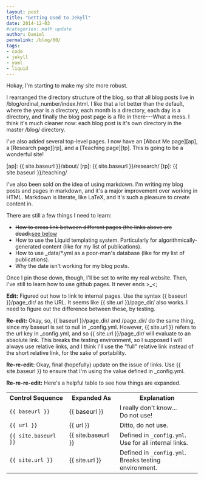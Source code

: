 ```yaml
---
layout: post
title: "Getting Used to Jekyll"
date: 2014-12-03
#categories: math update
author: Daniel
permalink: /blog/00/
tags:
- code
- jekyll
- yaml
- liquid
---
```


Hokay, I'm starting to make my site more robust.

<!--break-->

I rearranged the directory structure of the blog, so that all blog posts
live in /blog/ordinal_number/index.html. I like that a lot better than
the default, where the year is a directory, each month is a directory,
each day is a directory, and finally the blog post page is a file in
there---What a mess. I think it's much cleaner now: each blog post is
it's own directory in the master /blog/ directory.

I've also added several top-level pages. I now have an [About Me page][ap],
a [Research page][rp], and a [Teaching page][tp]. This is going to be a
wonderful site!

  [ap]: {{ site.baseurl }}/about/
  [rp]: {{ site.baseurl }}/research/
  [tp]: {{ site.baseurl }}/teaching/

I've also been sold on the idea of using markdown. I'm writing my blog
posts and pages in markdown, and it's a major improvement over working
in HTML. Markdown is literate, like LaTeX, and it's such a pleasure to
create content in.

There are still a few things I need to learn:

* <strike>How to cross link between different pages (the links above are
  dead).</strike>[see below](#links)
* How to use the Liquid templating system. Particularly for
  algorithmically-generated content (like for my list of publications).
* How to use _data/*.yml as a poor-man's database (like for my list of
  publications).
* Why the date isn't working for my blog posts.

Once I pin those down, though, I'll be set to write my real website.
Then, I've still to learn how to use github pages. It never ends >_<;

<strong id="links">Edit:</strong> Figured out how to link to internal
pages. Use the syntax \{\{ baseurl \}\}/page_dir/ as the URL. It seems
like \{\{ site.url \}\}/page_dir/ also works. I need to figure out the
difference between these, by testing.

**Re-edit:** Okay, so, \{\{ baseurl \}\}/page_dir/ and /page_dir/ do the
same thing, since my baseurl is set to null in _config.yml. However,
\{\{ site.url \}\} refers to the url key in _config.yml, and so
\{\{ site.url \}\}/page_dir/ will evaluate to an absolute link. This
breaks the testing environment, so I supposed I will always use relative
links, and I think I'll use the "full" relative link instead of the
short relative link, for the sake of portability.

**Re-re-edit:** Okay, final (hopefully) update on the issue of links.
Use \{\{ site.baseurl \}\} to ensure that I'm using the value defined in
_config.yml.

**Re-re-re-edit:** Here's a helpful table to see how things are expanded.

<table>
  <tr>
    <th>Control Sequence</th>
    <th>Expanded As</th>
    <th>Explanation</th>
  </tr>
  <tr>
    <td><code>&#123;&#123; baseurl &#125;&#125;</code></td>
    <td>{{ baseurl }}</td>
    <td>I really don't know...<br />Do not use!</td>
  </tr>
  <tr>
    <td><code>&#123;&#123; url &#125;&#125;</code></td>
    <td>{{ url }}</td>
    <td>Ditto, do not use.</td>
  </tr>
  <tr>
    <td><code>&#123;&#123; site.baseurl &#125;&#125;</code></td>
    <td>{{ site.baseurl }}</td>
    <td>Defined in <code>_config.yml</code>.<br />Use for all internal links.</td>
  </tr>
  <tr>
    <td><code>&#123;&#123; site.url &#125;&#125;</code></td>
    <td>{{ site.url }}</td>
    <td>Defined in <code>_config.yml</code>.<br />Breaks testing environment.</td>
  </tr>
</table>
